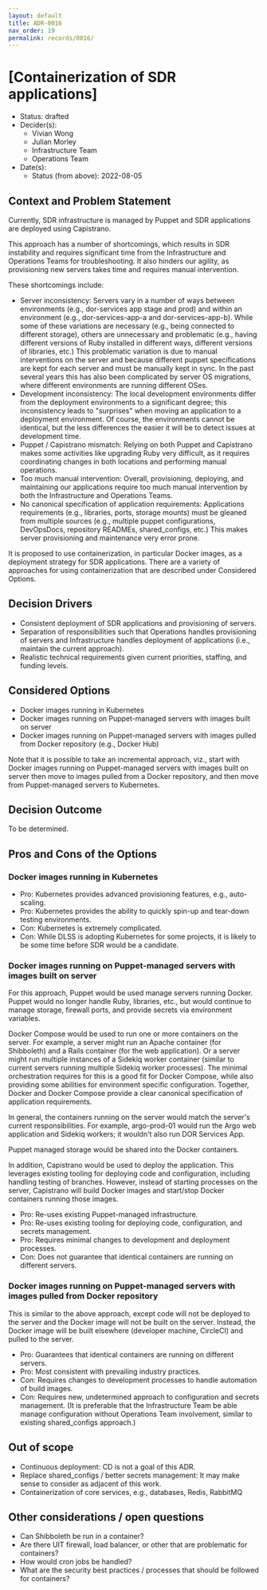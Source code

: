 ```yaml
---
layout: default
title: ADR-0016
nav_order: 19
permalink: records/0016/
---
```

# [Containerization of SDR applications]

* Status: drafted
* Decider(s):
  * Vivian Wong
  * Julian Morley
  * Infrastructure Team
  * Operations Team
* Date(s):
  * Status (from above): 2022-08-05

## Context and Problem Statement <!-- required -->

Currently, SDR infrastructure is managed by Puppet and SDR applications are deployed using Capistrano.

This approach has a number of shortcomings, which results in SDR instability and requires significant time from the Infrastructure and Operations Teams for troubleshooting. It also hinders our agility, as provisioning new servers takes time and requires manual intervention.

These shortcomings include:

* Server inconsistency: Servers vary in a number of ways between environments (e.g., dor-services app stage and prod) and within an environment (e.g., dor-services-app-a and dor-services-app-b). While some of these variations are necessary (e.g., being connected to different storage), others are unnecessary and problematic (e.g., having different versions of Ruby installed in different ways, different versions of libraries, etc.) This problematic variation is due to manual interventions on the server and because different puppet specifications are kept for each server and must be manually kept in sync. In the past several years this has also been complicated by server OS migrations, where different environments are running different OSes.
* Development inconsistency: The local development environments differ from the deployment environments to a significant degree; this inconsistency leads to "surprises" when moving an application to a deployment environment. Of course, the environments cannot be identical, but the less differences the easier it will be to detect issues at development time.
* Puppet / Capistrano mismatch: Relying on both Puppet and Capistrano makes some activities like upgrading Ruby very difficult, as it requires coordinating changes in both locations and performing manual operations.
* Too much manual intervention: Overall, provisioning, deploying, and maintaining our applications require too much manual intervention by both the Infrastructure and Operations Teams.
* No canonical specification of application requirements: Applications requirements (e.g., libraries, ports, storage mounts) must be gleaned from multiple sources (e.g., multiple puppet configurations, DevOpsDocs, repository READMEs, shared_configs, etc.) This makes server provisioning and maintenance very error prone.

It is proposed to use containerization, in particular Docker images, as a deployment strategy for SDR applications. There are a variety of approaches for using containerization that are described under Considered Options.

## Decision Drivers

* Consistent deployment of SDR applications and provisioning of servers.
* Separation of responsibilities such that Operations handles provisioning of servers and Infrastructure handles deployment of applications (i.e., maintain the current approach).
* Realistic technical requirements given current priorities, staffing, and funding levels.

## Considered Options

* Docker images running in Kubernetes
* Docker images running on Puppet-managed servers with images built on server
* Docker images running on Puppet-managed servers with images pulled from Docker repository (e.g., Docker Hub)

Note that it is possible to take an incremental approach, viz., start with Docker images running on Puppet-managed servers with images built on server then move to images pulled from a Docker repository, and then move from Puppet-managed servers to Kubernetes.

## Decision Outcome

To be determined.

## Pros and Cons of the Options <!-- optional -->

### Docker images running in Kubernetes

* Pro: Kubernetes provides advanced provisioning features, e.g., auto-scaling.
* Pro: Kubernetes provides the ability to quickly spin-up and tear-down testing environments.
* Con: Kubernetes is extremely complicated.
* Con: While DLSS is adopting Kubernetes for some projects, it is likely to be some time before SDR would be a candidate.

### Docker images running on Puppet-managed servers with images built on server

For this approach, Puppet would be used manage servers running Docker. Puppet would no longer handle Ruby, libraries, etc., but would continue to manage storage, firewall ports, and provide secrets via environment variables.

Docker Compose would be used to run one or more containers on the server. For example, a server might run an Apache container (for Shibboleth) and a Rails container (for the web application). Or a server might run multiple instances of a Sidekiq worker container (similar to current servers running multiple Sidekiq worker processes). The minimal orchestration requires for this is a good fit for Docker Compose, while also providing some abilities for environment specific configuration. Together, Docker and Docker Compose provide a clear canonical specification of application requirements.

In general, the containers running on the server would match the server's current responsibilities. For example, argo-prod-01 would run the Argo web application and Sidekiq workers; it wouldn't also run DOR Services App.

Puppet managed storage would be shared into the Docker containers.

In addition, Capistrano would be used to deploy the application. This leverages existing tooling for deploying code and configuration, including handling testing of branches. However, instead of starting processes on the server, Capistrano will build Docker images and start/stop Docker containers running those images.

* Pro: Re-uses existing Puppet-managed infrastructure.
* Pro: Re-uses existing tooling for deploying code, configuration, and secrets management.
* Pro: Requires minimal changes to development and deployment processes.
* Con: Does not guarantee that identical containers are running on different servers.

### Docker images running on Puppet-managed servers with images pulled from Docker repository

This is similar to the above approach, except code will not be deployed to the server and the Docker image will not be built on the server. Instead, the Docker image will be built elsewhere (developer machine, CircleCI) and pulled to the server.

* Pro: Guarantees that identical containers are running on different servers.
* Pro: Most consistent with prevailing industry practices.
* Con: Requires changes to development processes to handle automation of build images.
* Con: Requires new, undetermined approach to configuration and secrets management. (It is preferable that the Infrastructure Team be able manage configuration without Operations Team involvement, similar to existing shared_configs approach.)

## Out of scope

* Continuous deployment: CD is not a goal of this ADR.
* Replace shared_configs / better secrets management: It may make sense to consider as adjacent of this work.
* Containerization of core services, e.g., databases, Redis, RabbitMQ

## Other considerations / open questions

* Can Shibboleth be run in a container?
* Are there UIT firewall, load balancer, or other that are problematic for containers?
* How would cron jobs be handled?
* What are the security best practices / processes that should be followed for containers?
